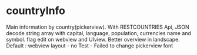 # countryInfo
Main information by country(pickerview).
With RESTCOUNTRIES Api,
JSON decode string array with capital, language, population, currencies name and symbol.
flag edit on webview and UIview.
Better overview in landscape.
Default : webview layout - no Test - Failed to change pickerview font
